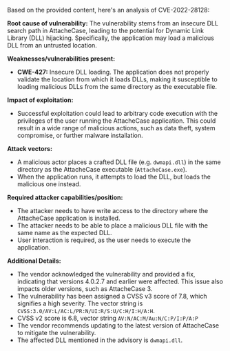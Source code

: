 Based on the provided content, here's an analysis of CVE-2022-28128:

**Root cause of vulnerability:**
The vulnerability stems from an insecure DLL search path in AttacheCase, leading to the potential for Dynamic Link Library (DLL) hijacking. Specifically, the application may load a malicious DLL from an untrusted location.

**Weaknesses/vulnerabilities present:**
- **CWE-427:**  Insecure DLL loading. The application does not properly validate the location from which it loads DLLs, making it susceptible to loading malicious DLLs from the same directory as the executable file.

**Impact of exploitation:**
- Successful exploitation could lead to arbitrary code execution with the privileges of the user running the AttacheCase application. This could result in a wide range of malicious actions, such as data theft, system compromise, or further malware installation.

**Attack vectors:**
- A malicious actor places a crafted DLL file (e.g. `dwmapi.dll`) in the same directory as the AttacheCase executable (`AttacheCase.exe`).
- When the application runs, it attempts to load the DLL, but loads the malicious one instead.

**Required attacker capabilities/position:**
- The attacker needs to have write access to the directory where the AttacheCase application is installed.
- The attacker needs to be able to place a malicious DLL file with the same name as the expected DLL.
- User interaction is required, as the user needs to execute the application.

**Additional Details:**

- The vendor acknowledged the vulnerability and provided a fix, indicating that versions 4.0.2.7 and earlier were affected. This issue also impacts older versions, such as AttacheCase 3.
- The vulnerability has been assigned a CVSS v3 score of 7.8, which signifies a high severity. The vector string is `CVSS:3.0/AV:L/AC:L/PR:N/UI:R/S:U/C:H/I:H/A:H`.
- CVSS v2 score is 6.8, vector string `AV:N/AC:M/Au:N/C:P/I:P/A:P`
- The vendor recommends updating to the latest version of AttacheCase to mitigate the vulnerability.
- The affected DLL mentioned in the advisory is `dwmapi.dll`.